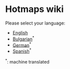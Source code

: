 # Hotmaps wiki
Please select your language:


*    [English](../en/Home)
*    [Bulgarian](../bg/Home)<sup>\*</sup>
*    [German](../de/Home)<sup>\*</sup>
*    [Spanish](../es/Home)<sup>\*</sup>

<sup>\*</sup>: machine translated

